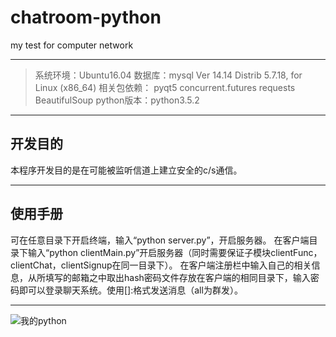 ﻿# chatroom-python
my test for computer network

---

>系统环境：Ubuntu16.04
数据库：mysql Ver 14.14 Distrib 5.7.18, for Linux (x86_64)
相关包依赖：
pyqt5
concurrent.futures
requests
BeautifulSoup
python版本：python3.5.2

---

## **开发目的**
本程序开发目的是在可能被监听信道上建立安全的c/s通信。

---

## **使用手册**
可在任意目录下开启终端，输入“python server.py”，开启服务器。
在客户端目录下输入“python clientMain.py”开启服务器（同时需要保证子模块clientFunc，clientChat，clientSignup在同一目录下）。
在客户端注册栏中输入自己的相关信息，从所填写的邮箱之中取出hash密码文件存放在客户端的相同目录下，输入密码即可以登录聊天系统。使用[<name>]:<message>格式发送消息（all为群发）。

---

![我的python][1]


  [1]: https://timgsa.baidu.com/timg?image&quality=80&size=b9999_10000&sec=1494998579996&di=27ad00f1bf0a3760088bb38ee3985549&imgtype=0&src=http://www.thebigdata.cn/upload/2015-07/150717160792471.png
